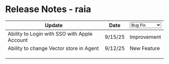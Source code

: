 # Release Notes - raia

<table><thead><tr><th width="401.01043701171875">Update</th><th>Date</th><th><select><option value="TuHoHMlWh5aH" label="Bug Fix" color="blue"></option><option value="8TSpsKSotydX" label="New Feature" color="blue"></option><option value="9ccRU4KBohd6" label="Security" color="blue"></option><option value="DABgFqKfk8Rs" label="Improvement" color="blue"></option></select></th></tr></thead><tbody><tr><td>Ability to Login with SSO with Apple Account</td><td>9/15/25</td><td><span data-option="DABgFqKfk8Rs">Improvement</span></td></tr><tr><td>Ability to change Vector store in Agent</td><td>9/12/25</td><td><span data-option="8TSpsKSotydX">New Feature</span></td></tr><tr><td></td><td></td><td></td></tr><tr><td></td><td></td><td></td></tr><tr><td></td><td></td><td></td></tr></tbody></table>


